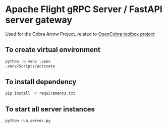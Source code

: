# Apache Flight gRPC Server / FastAPI server gateway

Used for the Cobra Arrow Project, related to [OpenCobra toolbox project](https://github.com/opencobra/cobratoolbox)

## To create virtual environment

```bash
python -m venv .venv
.venv/Scripts/activate
```

## To install dependency

```bash
pip install -r requirements.txt
```

## To start all server instances

```bash
python run_server.py
```